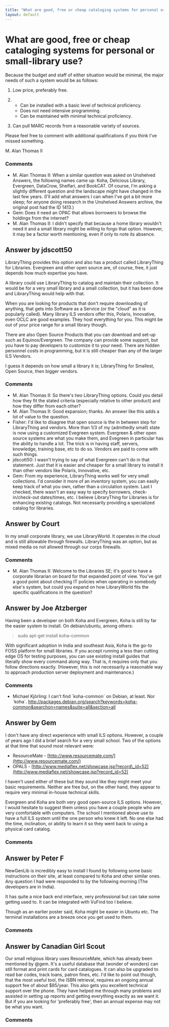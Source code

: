 ```yaml
---
title: "What are good, free or cheap cataloging systems for personal or small-library use?"
layout: default
---
```

What are good, free or cheap cataloging systems for personal or small-library use?
=====================
Because the budget and staff of either situation would be minimal, the
major needs of such a system would be as follows:

1.  Low price, preferably free.
2.  -   Can be installed with a basic level of technical proficiency.
    -   Does not need intensive programming.
    -   Can be maintained with minimal technical proficiency.

3.  Can pull MARC records from a reasonable variety of sources.

Please feel free to comment with additional qualifications if you think
I've missed something.

M. Alan Thomas II

### Comments ###
* M. Alan Thomas II: When a similar question was asked on Unshelved Answers, the following
names came up: Koha, Delicious Library, Evergreen, DataCrow, Shelfari,
and BookCAT. Of course, I'm asking a slightly different question and the
landscape might have changed in the last few years. (I'll add what
answers I can when I've got a bit more sleep; for anyone doing research
in the Unshelved Answers archive, the original post had the ID 1413.)
* Gem: Does it need an OPAC that allows borrowers to browse the holdings from
the internet?
* M. Alan Thomas II: I didn't specify that because a home library wouldn't need it and a
small library might be willing to forgo that option. However, it may be
a factor worth mentioning, even if only to note its absence.


Answer by jdscott50
----------------
LibraryThing provides this option and also has a product called
LibraryThing for Libraries. Evergreen and other open source are, of
course, free, it just depends how much expertise you have.

A library could use LibraryThing to catalog and maintain their
collection. It would be for a very small library and a small collection,
but it has been done and LibraryThing would help with that.

When you are looking for products that don't require downloading of
anything, that gets into Software as a Service (or the "cloud" as it is
popularly called). Many library ILS vendors offer this, Polaris,
Innovative, even OCLC are good examples. They host everything for you.
This might be out of your price range for a small library though.

There are also Open Source Products that you can download and set-up
such as Equinox/Evergreen. The company can provide some support, but you
have to pay developers to customize it to your need. There are hidden
personnel costs in programming, but it is still cheaper than any of the
larger ILS Vendors.

I guess it depends on how small a library it is; LibraryThing for
Smallest, Open Source, then bigger vendors.

### Comments ###
* M. Alan Thomas II: So there's two LibraryThing options. Could you detail how they fit the
stated criteria (especially relative to other product) and how they
differ from each other?
* M. Alan Thomas II: Good expansion; thanks. An answer like this adds a lot of value to the
question.
* Fisher: I'd like to disagree that open source is the in between step for
LibraryThing and vendors. More than 1/3 of my (admittedly small) state
is now using a customized Evegreen system. Evergreen & other open source
systems are what you make them, and Evegreen in particular has the
ability to handle a lot. The trick is in having staff, servers,
knowledge, training base, etc to do so. Vendors are paid to come with
such things.
* jdscott50: I wasn't trying to say of what Evergreen can't do in that statement.
Just that it is easier and cheaper for a small library to install it
than other vendors like Polaris, Innovative, etc.
* Gem: From my experience, LibraryThing works well for very small collections.
I'd consider it more of an inventory system, you can easily keep track
of what you own, rather than a circulation system. Last I checked, there
wasn't an easy way to specify borrowers, check-in/check-out dates/times,
etc. I believe LibraryThing for Libraries is for enhancing existing
catalogs. Not necessarily providing a specialized catalog for libraries.

Answer by Court
----------------
In my small corporate library, we use LibraryWorld. It operates in the
cloud and is still allowable through firewalls. LibraryThing was an
option, but as mixed media os not allowed through our corps firewalls.

### Comments ###
* M. Alan Thomas II: Welcome to the Libraries SE; it's good to have a corporate librarian on
board for that expanded point of view. You've got a good point about
checking IT policies when operating in somebody else's system, but could
you expand on how LibraryWorld fits the specific qualifications in the
question?

Answer by Joe Atzberger
----------------
Having been a developer on both Koha and Evergreen, Koha is still by far
the easier system to install. On debian/ubuntu, among others:

> sudo apt-get install koha-common

With significant adoption in India and southeast Asia, Koha is the go-to
FOSS platform for small libraries. If you accept running a less than
cutting edge OS for testing purposes, you can use existing install
guides that literally show every command along way. That is, it requires
only that you follow directions exactly. (However, this is not
necessarily a reasonable way to approach production server deployment
and maintenance.)

### Comments ###
* Michael Kjörling: I can't find \`koha-common\` on Debian, at least. Nor \`koha\`.
http://packages.debian.org/search?keywords=koha-common&searchon=names&suite=all&section=all

Answer by Gem
----------------
I don't have any direct experience with small ILS options. However, a
couple of years ago I did a brief search for a very small school. Two of
the options at that time that sound most relevant were:

-   ResourceMate -
    [http://www.resourcemate.com/](http://www.resourcemate.com/)
-   OPALS -
    [http://www.mediaflex.net/showcase.jsp?record\_id=52](http://www.mediaflex.net/showcase.jsp?record_id=52)

I haven't used either of these but they sound like they might meet your
basic requirements. Neither are free but, on the other hand, they appear
to require very minimal in-house technical skills.

Evergreen and Koha are both very good open-source ILS options. However,
I would hesitate to suggest them unless you have a couple people who are
very comfortable with computers. The school I mentioned above use to
have a full ILS system until the one person who knew it left. No one
else had the time, inclination, or ability to learn it so they went back
to using a physical card catalog.

### Comments ###

Answer by Peter F
----------------
NewGenLib is incredibly easy to install I found by following some basic
instructions on their site, at least compared to Koha and other similar
ones. Any question I had were responded to by the following morning (The
developers are in India).

It has quite a nice back end interface, very professional but can take
some getting used to. It can be integrated with VuFind too I believe.

Though as an earlier poster said, Koha might be easier in Ubuntu etc.
The terminal installations are a breeze once you get used to them.

### Comments ###

Answer by Canadian Girl Scout
----------------
Our small religious library uses ResourceMate, which has already been
mentioned by @gem. It's a useful database that (wonder of wonders) can
still format and print cards for card catalogues. It can also be
upgraded to read bar codes, track loans, patron fines, etc. I'd like to
point out though, that the most useful tool, the ISBN retrieval,
requires an ongoing annual support fee of about \$85/year. This also
gets you excellent technical support over the phone. They have helped me
through many problems and assisted in setting up reports and getting
everything exactly as we want it. But if you are looking for 'preferably
free', then an annual expense may not be what you want.

### Comments ###

